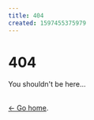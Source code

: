 ```yaml
---
title: 404
created: 1597455375979
---
```


# 404

You shouldn't be here...

<br />[&larr; Go home](/).
